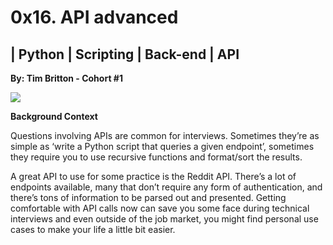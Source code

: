 # 0x16. API advanced
## | Python | Scripting | Back-end | API

<b> By: Tim Britton - Cohort #1 </b>




![](https://s3.amazonaws.com/intranet-projects-files/holbertonschool-sysadmin_devops/314/WIxXad8.png)



**Background Context**

Questions involving APIs are common for interviews. Sometimes they’re as simple as ‘write a Python script that queries a given endpoint’, sometimes they require you to use recursive functions and format/sort the results.

A great API to use for some practice is the Reddit API. There’s a lot of endpoints available, many that don’t require any form of authentication, and there’s tons of information to be parsed out and presented. Getting comfortable with API calls now can save you some face during technical interviews and even outside of the job market, you might find personal use cases to make your life a little bit easier.